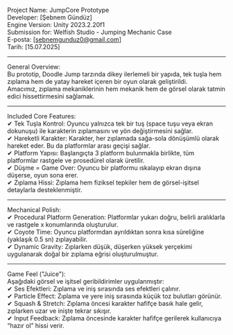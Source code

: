 Project Name: JumpCore Prototype  
Developer: [Şebnem Gündüz]  
Engine Version: Unity 2023.2.20f1  
Submission for: Welfish Studio - Jumping Mechanic Case  
E-posta: [sebnemgunduz0@gmail.com]  
Tarih: [15.07.2025]  

-----------------------------  
General Overview:  
Bu prototip, Doodle Jump tarzında dikey ilerlemeli bir yapıda, tek tuşla hem zıplama hem de yatay hareket içeren bir oyun olarak geliştirildi.  
Amacımız, zıplama mekaniklerinin hem mekanik hem de görsel olarak tatmin edici hissettirmesini sağlamak.  

-----------------------------  
Included Core Features:  
✔ Tek Tuşla Kontrol: Oyuncu yalnızca tek bir tuş (space tuşu veya ekran dokunuşu) ile karakterin zıplamasını ve yön değiştirmesini sağlar.  
✔ Hareketli Karakter: Karakter, her zıplamada sağa-sola dönüşümlü olarak hareket eder. Bu da platformlar arası geçişi sağlar.  
✔ Platform Yapısı: Başlangıçta 3 platform bulunmakla birlikte, tüm platformlar rastgele ve prosedürel olarak üretilir.  
✔ Düşme = Game Over: Oyuncu bir platformu ıskalayıp ekran dışına düşerse, oyun sona erer.  
✔ Zıplama Hissi: Zıplama hem fiziksel tepkiler hem de görsel-işitsel detaylarla desteklenmiştir.  

-----------------------------  
Mechanical Polish:  
✔ Procedural Platform Generation: Platformlar yukarı doğru, belirli aralıklarla ve rastgele x konumlarında oluşturulur.  
✔ Coyote Time: Oyuncu platformdan ayrıldıktan sonra kısa süreliğine (yaklaşık 0.5 sn) zıplayabilir.  
✔ Dynamic Gravity: Zıplarken düşük, düşerken yüksek yerçekimi uygulanarak doğal bir zıplama eğrisi oluşturulmuştur.  

-----------------------------  
Game Feel ("Juice"):  
Aşağıdaki görsel ve işitsel geribildirimler uygulanmıştır:  
✔ Ses Efektleri: Zıplama ve iniş sırasında ses efektleri çalınır.  
✔ Particle Effect: Zıplama ve yere iniş sırasında küçük toz bulutları görünür.  
✔ Squash & Stretch: Zıplama öncesi karakter hafifçe basık hale gelir, zıplarken uzar ve inişte tekrar sıkışır.  
✔ Input Feedback: Zıplama öncesinde karakter hafifçe gerilerek kullanıcıya “hazır ol” hissi verir.  

